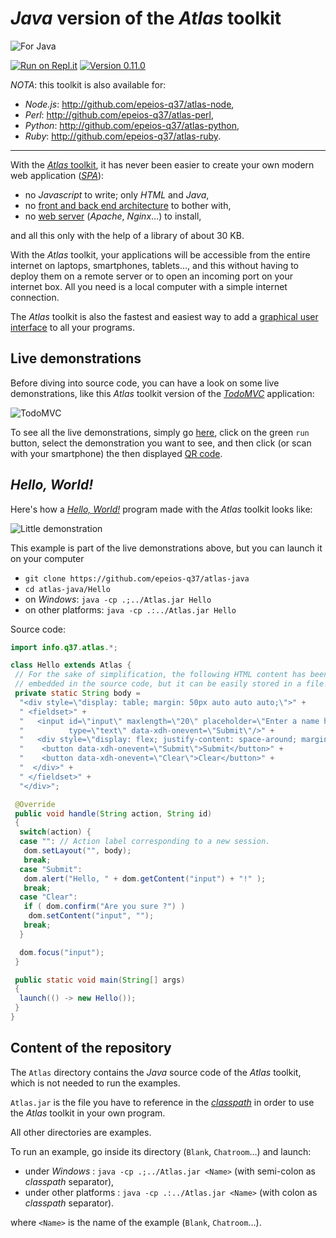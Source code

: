 # *Java* version of the *Atlas* toolkit

![For Java](https://q37.info/download/assets/Java.png "Java logo")

[![Run on Repl.it](https://repl.it/badge/github/epeios-q37/atlas-java)](https://q37.info/s/3vwk3h3n) [![Version 0.11.0](https://img.shields.io/static/v1.svg?&color=90b4ed&label=Version&message=0.11.0)](http://q37.info/s/gei0veus)

*NOTA*: this toolkit is also available for:
- *Node.js*: <http://github.com/epeios-q37/atlas-node>,
- *Perl*: <http://github.com/epeios-q37/atlas-perl>,
- *Python*: <http://github.com/epeios-q37/atlas-python>,
- *Ruby*: <http://github.com/epeios-q37/atlas-ruby>.

---

With the [*Atlas* toolkit](http://atlastk.org/), it has never been easier to create your own modern web application ([*SPA*](https://q37.info/s/7sbmxd3j)):
- no *Javascript* to write; only *HTML* and *Java*,
- no [front and back end architecture](https://q37.info/s/px7hhztd) to bother with,
- no [web server](https://q37.info/s/n3hpwsht) (*Apache*, *Nginx*…) to install,

and all this only with the help of a library of about 30 KB.

With the *Atlas* toolkit, your applications will be accessible from the entire internet on laptops, smartphones, tablets…, and this without having to deploy them on a remote server or to open an incoming port on your internet box. All you need is a local computer with a simple internet connection. 

The *Atlas* toolkit is also the fastest and easiest way to add a [graphical user interface](https://q37.info/s/hw9n3pjs) to all your programs.

## Live demonstrations

Before diving into source code, you can have a look on some live demonstrations, like this *Atlas* toolkit version of the [*TodoMVC*](http://todomvc.com/) application:

![TodoMVC](https://q37.info/download/TodoMVC.gif "The TodoMVC application made with the Atlas toolkit")

To see all the live demonstrations, simply go [here](https://q37.info/s/3vwk3h3n), click on the green `run` button, select the demonstration you want to see, and then click (or scan with your smartphone) the then displayed [QR code](https://q37.info/s/3pktvrj7).


## *Hello, World!*

Here's how a [*Hello, World!*](https://en.wikipedia.org/wiki/%22Hello,_World!%22_program) program made with the *Atlas* toolkit looks like:

![Little demonstration](https://q37.info/download/assets/Hello.gif "A basic example")

This example is part of the live demonstrations above, but you can launch it on your computer

- `git clone https://github.com/epeios-q37/atlas-java`
- `cd atlas-java/Hello`
- on *Windows*: `java -cp .;../Atlas.jar Hello`
- on other platforms: `java -cp .:../Atlas.jar Hello`

Source code:

```Java
import info.q37.atlas.*;

class Hello extends Atlas {
 // For the sake of simplification, the following HTML content has been
 // embedded in the source code, but it can be easily stored in a file. 
 private static String body =
  "<div style=\"display: table; margin: 50px auto auto auto;\">" +
  " <fieldset>" +
  "   <input id=\"input\" maxlength=\"20\" placeholder=\"Enter a name here\"'" +
  "          type=\"text\" data-xdh-onevent=\"Submit\"/>" +
  "   <div style=\"display: flex; justify-content: space-around; margin: 5px auto auto auto;\">" +
  "    <button data-xdh-onevent=\"Submit\">Submit</button>" +
  "    <button data-xdh-onevent=\"Clear\">Clear</button>" +
  "  </div>" +
  " </fieldset>" +
  "</div>";

 @Override
 public void handle(String action, String id)
 {
  switch(action) {
  case "": // Action label corresponding to a new session.
   dom.setLayout("", body);
   break;
  case "Submit":
   dom.alert("Hello, " + dom.getContent("input") + "!" );
   break;
  case "Clear":
   if ( dom.confirm("Are you sure ?") )
    dom.setContent("input", "");
   break;
  }

  dom.focus("input");
 }

 public static void main(String[] args)
 {
  launch(() -> new Hello());
 }
}
```


## Content of the repository

The `Atlas` directory contains the *Java* source code of the *Atlas* toolkit, which is not needed to run the examples.

`Atlas.jar` is the file you have to reference in the [*classpath*](https://en.wikipedia.org/wiki/Classpath_(Java)) in order to use the *Atlas* toolkit in your own program.

All other directories are examples.

To run an example, go inside its directory (`Blank`, `Chatroom`…) and launch:

- under *Windows* : `java -cp .;../Atlas.jar <Name>` (with semi-colon as *classpath* separator),
- under other platforms : `java -cp .:../Atlas.jar <Name>` (with colon as *classpath* separator).

where `<Name>` is the name of the example (`Blank`, `Chatroom`…).